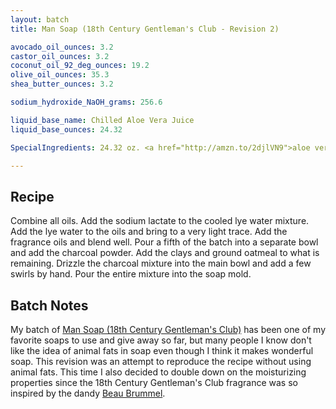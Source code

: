 ```yaml
---
layout: batch
title: Man Soap (18th Century Gentleman's Club - Revision 2)

avocado_oil_ounces: 3.2
castor_oil_ounces: 3.2
coconut_oil_92_deg_ounces: 19.2
olive_oil_ounces: 35.3
shea_butter_ounces: 3.2

sodium_hydroxide_NaOH_grams: 256.6

liquid_base_name: Chilled Aloe Vera Juice
liquid_base_ounces: 24.32

SpecialIngredients: 24.32 oz. <a href="http://amzn.to/2djlVN9">aloe vera juice</a>, 4 teaspoons <a href="https://www.brambleberry.com/Sodium-Lactate-P5127.aspx">sodium lactate</a>, 60 grams lightly ground oatmeal, 4 teaspoons <a href="http://amzn.to/1mO82Mu">Indian healing clay powder (calcium bentonite)</a>, 2 teaspoon <a href="http://amzn.to/1P0vxbg">Moroccan red clay powder</a>, 1 teaspoon <a href="http://amzn.to/1P0vJan">coarse sodium bentonite clay</a>, 2 teaspoon <a href="http://amzn.to/1P0vDQ6">hardwood activated charcoal powder</a>,  1 oz. <a href="https://www.brambleberry.com/Beau-Brummel-Cybilla-Fragrance-Oil-P3358.aspx">beau brummel cybilla fragrance oil</a>.

---
```


## Recipe
Combine all oils. Add the sodium lactate to the cooled lye water mixture.  Add the lye water to the oils and bring to a very light trace. Add the fragrance oils and blend well. Pour a fifth of the batch into a separate bowl and add the charcoal powder. Add the clays and ground oatmeal to what is remaining. Drizzle the charcoal mixture into the main bowl and add a few swirls by hand. Pour the entire mixture into the soap mold. 

## Batch Notes
My batch of [Man Soap (18th Century Gentleman's Club)](/SoapLog/gentlemans-club/) has been one of my favorite soaps to use and give away so far, but many people I know don't like the idea of animal fats in soap even though I think it makes wonderful soap. This revision was an attempt to reproduce the recipe without using animal fats. This time I also decided to double down on the moisturizing properties since the 18th Century Gentleman's Club fragrance was so inspired by the dandy [Beau Brummel](https://en.wikipedia.org/wiki/Beau_Brummell).